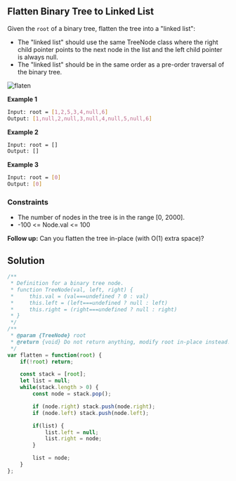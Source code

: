 
##  Flatten Binary Tree to Linked List

Given the ```root``` of a binary tree, flatten the tree into a "linked list":

- The "linked list" should use the same TreeNode class where the right child pointer points to the next node in the list and the left child pointer is always null.
- The "linked list" should be in the same order as a pre-order traversal of the binary tree.

![flaten](https://github.com/surshreya/leetcode-150/assets/118065908/67f972a0-ee75-43ce-97ed-352fc53de8f5)

**Example 1**
```bash
Input: root = [1,2,5,3,4,null,6]
Output: [1,null,2,null,3,null,4,null,5,null,6]
```

**Example 2**
```bash
Input: root = []
Output: []
```

**Example 3**
```bash
Input: root = [0]
Output: [0]
```

### Constraints
- The number of nodes in the tree is in the range [0, 2000].
- -100 <= Node.val <= 100

**Follow up:** Can you flatten the tree in-place (with O(1) extra space)?



## Solution

```javascript
/**
 * Definition for a binary tree node.
 * function TreeNode(val, left, right) {
 *     this.val = (val===undefined ? 0 : val)
 *     this.left = (left===undefined ? null : left)
 *     this.right = (right===undefined ? null : right)
 * }
 */
/**
 * @param {TreeNode} root
 * @return {void} Do not return anything, modify root in-place instead.
 */
var flatten = function(root) {
    if(!root) return;

    const stack = [root];
    let list = null;
    while(stack.length > 0) {
        const node = stack.pop();

        if (node.right) stack.push(node.right);
        if (node.left) stack.push(node.left);

        if(list) {
            list.left = null;
            list.right = node;
        }

        list = node;
    }
};
```
